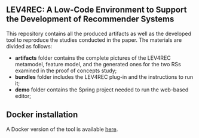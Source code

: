## LEV4REC: A Low-Code Environment to Support the Development of Recommender Systems


This repository contains all the produced artifacts as well as the developed tool to reproduce the studies conducted in the paper. The materials are divided as follows:

 - **artifacts** folder contains the complete pictures of the LEV4REC metamodel, feature model, and the generated ones for the two RSs examined in the proof of concepts study;
 - **bundles** folder includes the LEV4REC plug-in and the instructions to run it;
 -  **demo** folder contains the Spring project needed to run the web-based editor;

## Docker installation

A Docker version of the tool is available [here](https://github.com/MDEGroup/LEV4REC-deployment).


